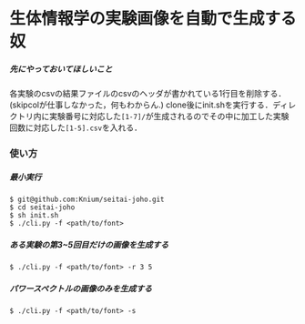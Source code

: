 # 生体情報学の実験画像を自動で生成する奴

##### 先にやっておいてほしいこと

各実験のcsvの結果ファイルのcsvのヘッダが書かれている1行目を削除する．(skipcolが仕事しなかった，何もわからん.)
clone後にinit.shを実行する．ディレクトリ内に実験番号に対応した`[1-7]/`が生成されるのでその中に加工した実験回数に対応した`[1-5].csv`を入れる．

### 使い方

##### 最小実行
```
$ git@github.com:Knium/seitai-joho.git
$ cd seitai-joho
$ sh init.sh
$ ./cli.py -f <path/to/font>
```

##### ある実験の第3~5回目だけの画像を生成する
`$ ./cli.py -f <path/to/font> -r 3 5`

##### パワースペクトルの画像のみを生成する
`$ ./cli.py -f <path/to/font> -s`
